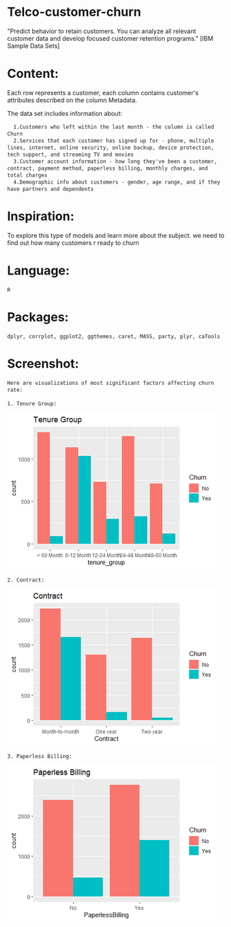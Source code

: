 # Telco-customer-churn
 "Predict behavior to retain customers. You can analyze all relevant customer data and develop focused customer retention programs." [IBM Sample Data Sets]

# Content:
  Each row represents a customer, each column contains customer's attributes described on the column Metadata.

  The data set includes information about:
    
      1.Customers who left within the last month - the column is called Churn
      2.Services that each customer has signed up for - phone, multiple lines, internet, online security, online backup, device protection, tech support, and streaming TV and movies
      3.Customer account information - how long they've been a customer, contract, payment method, paperless billing, monthly charges, and total charges
      4.Demographic info about customers - gender, age range, and if they have partners and dependents

# Inspiration:
   To explore this type of models and learn more about the subject.
   we need to find out how many customers r ready to churn

# Language:
    R 
    
# Packages:
    dplyr, corrplot, ggplot2, ggthemes, caret, MASS, party, plyr, caTools

# Screenshot:
    Here are visualizations of most significant factors affecting churn rate:
    
    1. Tenure Group:
![image1](https://github.com/shreyamandolia/Telco-customer-churn/blob/master/tenure%20group.png)

    2. Contract:
![image2](https://github.com/shreyamandolia/Telco-customer-churn/blob/master/contract.png)

    3. Paperless Billing:
![image3](https://github.com/shreyamandolia/Telco-customer-churn/blob/master/paper%20billing.png)

